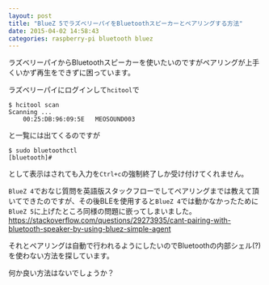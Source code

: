```yaml
---
layout: post
title: "BlueZ 5でラズベリーパイをBluetoothスピーカーとペアリングする方法"
date: 2015-04-02 14:58:43
categories: raspberry-pi bluetooth bluez
---
```

<p>ラズベリーパイからBluetoothスピーカーを使いたいのですがペアリングが上手くいかず再生をできずに困っています。</p>

<p>ラズベリーパイにログインして<code>hcitool</code>で</p>

<pre><code>$ hcitool scan
Scanning ...
    00:25:DB:96:09:5E   MEOSOUND003
</code></pre>

<p>と一覧には出てくるのですが</p>

<pre><code>$ sudo bluetoothctl
[bluetooth]#
</code></pre>

<p>として表示はされても入力を<code>Ctrl+c</code>の強制終了しか受け付けてくれません。</p>

<p><code>BlueZ 4</code>でおなじ質問を英語版スタックフローでしてペアリングまでは教えて頂いてできたのですが、その後BLEを使用すると<code>BlueZ 4</code>では動かなかったために<code>BlueZ 5</code>に上げたところ同様の問題に嵌ってしまいました。<br>
<a href="https://stackoverflow.com/questions/29273935/cant-pairing-with-bluetooth-speaker-by-using-bluez-simple-agent">https://stackoverflow.com/questions/29273935/cant-pairing-with-bluetooth-speaker-by-using-bluez-simple-agent</a></p>

<p>それとペアリングは自動で行われるようにしたいのでBluetoothの内部シェル(?)を使わない方法を探しています。</p>

<p>何か良い方法はないでしょうか？</p>
